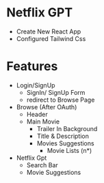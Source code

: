 # Netflix GPT

- Create New React App
- Configured Tailwind Css

# Features

- Login/SignUp
  - SignIn/ SignUp Form
  - redirect to Browse Page
- Browse (After OAuth)
  - Header
  - Main Movie
    - Trailer In Background
    - Title & Description
    - Movies Suggestions
      - Movie Lists (n\*)
- Netflix Gpt
  - Search Bar
  - Movie Suggestions
